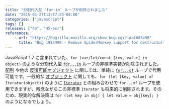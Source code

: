 ```yaml
---
title: "分割代入型 `for-in` ループが削除されました"
date: "2015-04-27T13:17:23-04:00"
categories: ["javascript"]
tags: []
releases: ["40", "45-esr"]
references:
    - url: "https://bugzilla.mozilla.org/show_bug.cgi?id=1083498"
      title: "Bug 1083498 - Remove SpiderMonkey support for destructuring for-in (JS1.7-only language extension)"
---
```

JavaScript 1.7 に含まれていた、`for (var/let/const [key, value] in object)` のような分割代入型 [`for...in`](https://developer.mozilla.org/docs/Web/JavaScript/Reference/Statements/for...in) ループの非標準実装が削除されました。[配列](https://developer.mozilla.org/docs/Web/JavaScript/Reference/Global_Objects/Array) や他の [反復可能オブジェクト](https://developer.mozilla.org/docs/Web/JavaScript/Reference/Iteration_protocols) に関しては、単純に [`for...of`](https://developer.mozilla.org/docs/Web/JavaScript/Reference/Statements/for...of) ループで代用可能です。一般的な [オブジェクト](https://developer.mozilla.org/docs/Web/JavaScript/Reference/Global_Objects/Object) に関しても、`for (let [key, value] of Iterator(object))` のように [`Iterator`](https://developer.mozilla.org/docs/Web/JavaScript/Reference/Global_Objects/Iterator) との組み合わせで `for...of` ループを使用できますが、残念ながらこの非標準 `Iterator` も将来的に削除されます。そのため、現実的な解決策は `for (let key in obj) { let value = obj[key]; }` のようになるでしょう。
